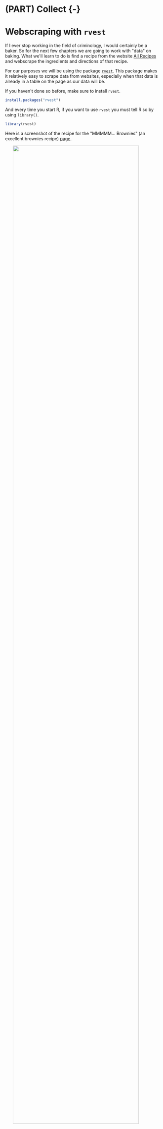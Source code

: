 # (PART) Collect {-}

# Webscraping with `rvest`

If I ever stop working in the field of criminology, I would certainly be a baker. So for the next few chapters we are going to work with "data" on baking. What we'll learn to do is find a recipe from the website [All Recipes](https://www.allrecipes.com/) and webscrape the ingredients and directions of that recipe.     

For our purposes we will be using the package [`rvest`](https://github.com/tidyverse/rvest). This package makes it relatively easy to scrape data from websites, especially when that data is already in a table on the page as our data will be.

If you haven't done so before, make sure to install `rvest`.


```r
install.packages("rvest")
```

And every time you start R, if you want to use `rvest` you must tell R so by using `library()`.


```r
library(rvest)
```

Here is a screenshot of the recipe for the "MMMMM... Brownies" (an excellent brownies recipe) [page](https://www.allrecipes.com/recipe/25080/mmmmm-brownies/?internalSource=hub%20recipe&referringContentType=Search).

<img src="images/brownies_1.PNG" width="90%" style="display: block; margin: auto;" />

<img src="images/brownies_2.PNG" width="90%" style="display: block; margin: auto;" />

## Scraping one page

In later lessons we'll learn how to scrape the ingredients of any recipe on the site. For now, we'll focus on just getting data for our brownies recipe.

The first step to scraping a page is to read in that page's information to R using the function `read_html()` from the `rvest` package. The input for the () is the URL of the page we want to scrape. In a later lesson, we will manipulate this URL to be able to scrape data from many pages. 


```r
read_html("https://www.allrecipes.com/recipe/25080/mmmmm-brownies/")
#> {html_document}
#> <html lang="en">
#> [1] <head>\n<meta http-equiv="Content-Type" content="text/html; cha ...
#> [2] <body class="template-recipe node- mdex-test karma-site-contain ...
```

When running the above code, it returns an XML Document. The `rvest` package is well suited for interpreting this and turning it into something we already know how to work with. To be able to work on this data, we need to save the output of `read_html()` into an object which we'll call *brownies* since that is the recipe we are currently scraping. 


```r
brownies <- read_html("https://www.allrecipes.com/recipe/25080/mmmmm-brownies/")
```

We now need to select only a small part of page which has the relevant information - in this case the ingredients and directions.

We need to find just which parts of the page to scrape. To do so we'll use the helper tool [SelectorGadget](https://selectorgadget.com/), a Google Chrome extension that lets you click on parts of the page to get the CSS selector code that we'll use. Install that extension in Chrome and go to the [brownie recipe page](https://www.allrecipes.com/recipe/25080/mmmmm-brownies/?internalSource=hub%20recipe&referringContentType=Search).

When you open SelectorGadget it allows you to click on parts of the page and it will highlight every similar piece and show the CSS selector code in the box near the bottom. Here we clicked on the first ingredient - "1/2 cup white sugar". Every ingredient is highlighted in yellow as (to oversimplify this explanation) these ingredients are the same "type" in the page. 

<img src="images/brownies_3.PNG" width="90%" style="display: block; margin: auto;" />

Note that in the bottom right of the screen, the SelectorGadget bar now has the text ".ingredients-item-name". This is the CSS selector code we can use to get all of the ingredients. 

<img src="images/brownies_4.PNG" width="90%" style="display: block; margin: auto;" />

We will use the function `html_nodes()` to grab the part of the page (based on the CSS selectors) that we want. The input for this function is first the object made from `read_html()` (which we called *brownies*) and then we can paste the CSS selector text - in this case, ".ingredients-item-name". We'll save the resulting object as *ingredients* since we want to use *brownies* to also get the directions. 


```r
ingredients <- html_nodes(brownies, ".ingredients-item-name")
```

Since we are getting data that is a text format, we need to tell `rvest` that the format of the scraped data is text. We do with using `html_text()` and our input in the () is the object made in the function `html_nodes()`.  


```r
ingredients <- html_text(ingredients)
```

Now let's check what we got. 


```r
ingredients
#> [1] "½ cup white sugar "                 
#> [2] "2 tablespoons butter "              
#> [3] "2 tablespoons water "               
#> [4] "1 ½ cups semisweet chocolate chips "
#> [5] "2 eggs "                            
#> [6] "½ teaspoon vanilla extract "        
#> [7] "<U+2154> cup all-purpose flour "    
#> [8] "¼ teaspoon baking soda "            
#> [9] "½ teaspoon salt "
```

We have successfully scraped the ingredients for this brownies recipes. 

Now let's do the same process to get the directions for baking. 

In SelectorGadget click clear to unselect the ingredients. Now click one of in lines of directions that starts with the word "Step". It'll highlight all three directions as they're all of the same "type".^[To be slightly more specific, when the site is made it has to put all of the pieces of the site together, such as links, photos, the section on ingredients, the section on directions, the section on reviews. So in this case we selected a "text" type in the section on directions and SelectorGadget then selected all "text" types inside of that section.] Note that if you click on the instructions without starting on one of the "Step" lines, such as clicking on the actual instructions (e.g. "Preheat the oven...") lines itself, SelectorGadget will have the node "p" and say it has found 25 'things' on that page that match. To fix this you just scroll up to see where the text "Best brownies I've ever had!" is also highlighted in yellow and click that to unselect it. Using SelectorGadget is often steps like this where you use trial and error to only select the parts of the page that you want.  

<img src="images/brownies_5.PNG" width="90%" style="display: block; margin: auto;" />

The CSS selector code this time is ".instructions-section-item" so we can put that inside of `html_nodes()`. Let's save the output as *directions*.


```r
directions <- html_nodes(brownies, ".instructions-section-item")
directions <- html_text(directions)
```

Did it work?


```r
directions
#> [1] "   Step 1   Preheat the oven to 325 degrees F (165 degrees C). Grease an 8x8 inch square pan.    Advertisement "                                                                                                                                                                                                                 
#> [2] "   Step 2   In a medium saucepan, combine the sugar, butter and water. Cook over medium heat until boiling. Remove from heat and stir in chocolate chips until melted and smooth. Mix in the eggs and vanilla. Combine the flour, baking soda and salt; stir into the chocolate mixture. Spread evenly into the prepared pan.   "
#> [3] "   Step 3   Bake for 25 to 30 minutes in the preheated oven, until brownies set up. Do not overbake! Cool in pan and cut into squares.   "
```

Yes! 

## Cleaning the webscraped data

Now we just need to clean up the extra spaces to have nice, clean instructions for own brownies. We can remove white space at the beginning or end of strings using the `trimws()` function that is built into R. We just put the vector object inside the parentheses. 


```r
directions  <- trimws(directions)
ingredients <- trimws(ingredients)
```

And let's print out both objects to make sure it worked. 


```r
ingredients
#> [1] "½ cup white sugar"                 
#> [2] "2 tablespoons butter"              
#> [3] "2 tablespoons water"               
#> [4] "1 ½ cups semisweet chocolate chips"
#> [5] "2 eggs"                            
#> [6] "½ teaspoon vanilla extract"        
#> [7] "<U+2154> cup all-purpose flour"    
#> [8] "¼ teaspoon baking soda"            
#> [9] "½ teaspoon salt"
directions
#> [1] "Step 1   Preheat the oven to 325 degrees F (165 degrees C). Grease an 8x8 inch square pan.    Advertisement"                                                                                                                                                                                                               
#> [2] "Step 2   In a medium saucepan, combine the sugar, butter and water. Cook over medium heat until boiling. Remove from heat and stir in chocolate chips until melted and smooth. Mix in the eggs and vanilla. Combine the flour, baking soda and salt; stir into the chocolate mixture. Spread evenly into the prepared pan."
#> [3] "Step 3   Bake for 25 to 30 minutes in the preheated oven, until brownies set up. Do not overbake! Cool in pan and cut into squares."
```

Now *ingredients* is as it should be (note that all of the ingredient amounts - e.g. 2/3 cups - looks fine when in R. But when exporting it to PDF and on the site it shows weird characters like '<U+2154>'. This is because the conversion from R to PDF or HTML isn't working right. I'm keeping this unfixed as a demonstration of how things can look right in R but look wrong when moving it elsewhere. So when working on something that you export out of R (including from R to PDF/HTML or even R to Excel), you should make sure to check that no issue occurred during the conversion. 

*directions* has a bunch of space between the step number and the instructions. Let's use `gsub()` to remove the multiple spaces and replace it with a colon followed by a single space.

We'll search for anything with two or more spaces and replace that with an empty string.


```r
directions <- gsub(" {2,}", ": ", directions)
```

And one final check to make sure it worked.


```r
directions
#> [1] "Step 1: Preheat the oven to 325 degrees F (165 degrees C). Grease an 8x8 inch square pan.: Advertisement"                                                                                                                                                                                                                 
#> [2] "Step 2: In a medium saucepan, combine the sugar, butter and water. Cook over medium heat until boiling. Remove from heat and stir in chocolate chips until melted and smooth. Mix in the eggs and vanilla. Combine the flour, baking soda and salt; stir into the chocolate mixture. Spread evenly into the prepared pan."
#> [3] "Step 3: Bake for 25 to 30 minutes in the preheated oven, until brownies set up. Do not overbake! Cool in pan and cut into squares."
```

In Chapter \@ref(functions) we'll learn to make a function to scrape any recipe from this site using just the URL and to print the ingredients and directions to the console.  

## Practice problems

For answers, please see Section \@ref(problem-answers-chapter-20). Please keep in mind that the goal is to have your answers be the same as mine, even if the code isn't. With R you can answer a question in multiple ways, so different code can lead to the same answer.
